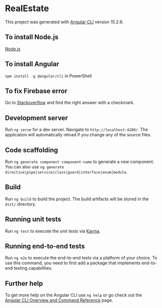 # RealEstate

This project was generated with [Angular CLI](https://github.com/angular/angular-cli) version 15.2.6.

## To install Node.js 

[Node.js](https://nodejs.org/en)

## To install Angular

`npm install -g @angular/cli` in PowerShell

## To fix Firebase error

Go to [Stackoverflow](https://stackoverflow.com/questions/74745954/error-angular-fire-build-incorrectly-extends-interface) and find the right answer with a checkmark.

## Development server

Run `ng serve` for a dev server. Navigate to `http://localhost:4200/`. The application will automatically reload if you change any of the source files.

## Code scaffolding

Run `ng generate component component-name` to generate a new component. You can also use `ng generate directive|pipe|service|class|guard|interface|enum|module`.

## Build

Run `ng build` to build the project. The build artifacts will be stored in the `dist/` directory.

## Running unit tests

Run `ng test` to execute the unit tests via [Karma](https://karma-runner.github.io).

## Running end-to-end tests

Run `ng e2e` to execute the end-to-end tests via a platform of your choice. To use this command, you need to first add a package that implements end-to-end testing capabilities.

## Further help

To get more help on the Angular CLI use `ng help` or go check out the [Angular CLI Overview and Command Reference](https://angular.io/cli) page.
